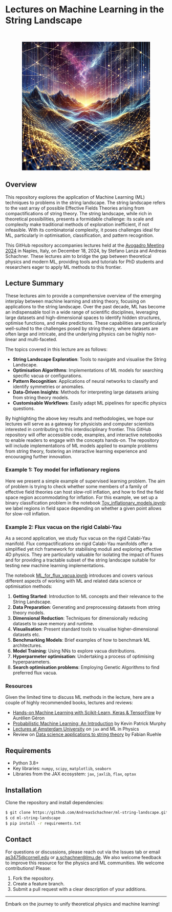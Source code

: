 # Lectures on Machine Learning in the String Landscape


<br>

<p align="center">
  <img src="/data/landscape_plt.png" width="400">
</p>



## Overview

This repository explores the application of Machine Learning (ML) techniques to problems in the string landscape. The string landscape refers to the vast array of possible Effective Fields Theories arising from compactifications of string theory. The string landscape, while rich in theoretical possibilities, presents a formidable challenge: its scale and complexity make traditional methods of exploration inefficient, if not infeasible. With its combinatorial complexity, it poses challenges ideal for ML, particularly in optimisation, classification, and pattern recognition.

This GitHub repository accompanies lectures held at the [Avogadro Meeting 2024](https://agenda.infn.it/event/42186/) in Naples, Italy, on December 18, 2024, by Stefano Lanza and Andreas Schachner.
These lectures aim to bridge the gap between theoretical physics and modern ML, providing tools and tutorials for PhD students and researchers eager to apply ML methods to this frontier.

## Lecture Summary

These lectures aim to provide a comprehensive overview of the emerging interplay between machine learning and string theory, focusing on applications to the string landscape. Over the past decade, ML has become an indispensable tool in a wide range of scientific disciplines, leveraging large datasets and high-dimensional spaces to identify hidden structures, optimise functions, and make predictions. These capabilities are particularly well-suited to the challenges posed by string theory, where datasets are often large and intricate, and the underlying physics can be highly non-linear and multi-faceted.

The topics covered in this lecture are as follows:
- **String Landscape Exploration**: Tools to navigate and visualise the String Landscape.
- **Optimisation Algorithms**: Implementations of ML models for searching specific vacua or configurations.
- **Pattern Recognition**: Applications of neural networks to classify and identify symmetries or anomalies.
- **Data-Driven Insights**: Methods for interpreting large datasets arising from string theory models.
- **Customisable Workflows**: Easily adapt ML pipelines for specific physics questions.

By highlighting the above key results and methodologies, we hope our lectures will serve as a gateway for physicists and computer scientists interested in contributing to this interdisciplinary frontier. This GitHub repository will offer accessible code, examples, and interactive notebooks to enable readers to engage with the concepts hands-on. The repository will include implementations of ML models applied to example problems from string theory, fostering an interactive learning experience and encouraging further innovation.


### Example 1: Toy model for inflationary regions

Here we present a simple example of supervised learning problem. The aim of problem is trying to check whether some members of a family of effective field theories can host slow-roll inflation, and how to find the field space region accommodating for inflation. For this example, we set up a binary classification problem in the notebook [Toy_inflationary_models.ipynb](./notebooks/Toy_inflationary_models.ipynb): we label regions in field space depending on whether a given point allows for slow-roll inflation. 


### Example 2: Flux vacua on the rigid Calabi-Yau

As a second application, we study flux vacua on the rigid Calabi-Yau manifold. Flux compactifications on rigid Calabi-Yau manifolds offer a simplified yet rich framework for stabilising moduli and exploring effective 4D physics. They are particularly valuable for isolating the impact of fluxes and for providing a tractable subset of the string landscape suitable for testing new machine learning implementations.


The notebook [ML_for_flux_vacua.ipynb](./notebooks/ML_for_flux_vacua.ipynb) introduces and covers various different aspects of working with ML and related data science or optimisation methods:
1. **Getting Started**: Introduction to ML concepts and their relevance to the String Landscape.
2. **Data Preparation**: Generating and preprocessing datasets from string theory models.
3. **Dimensional Reduction**: Techniques for dimensionally reducing datasets to save memory and runtime.
4. **Visualisation**: Present standard tools to visualise higher-dimensional datasets etc.
5. **Benchmarking Models**: Brief examples of how to benchmark ML architectures.
6. **Model Training**: Using NNs to explore vacua distributions.
7. **Hyperparmeter optimisation**: Undertaking a process of optimising hyperparameters.
8. **Search optimisation problems**: Employing Genetic Algorithms to find preferred flux vacua.


### Resources

Given the limited time to discuss ML methods in the lecture, here are a couple of highly recommended books, lectures and reviews:
* [Hands-on Machine Learning with Scikit-Learn, Keras & TensorFlow](https://www.oreilly.com/library/view/hands-on-machine-learning/9781492032632/) by Aurélien Géron
* [Probabilistic Machine Learning: An Introduction](https://probml.github.io/pml-book/book1.html) by Kevin Patrick Murphy
* [Lectures at Amsterdam University](https://uvadlc-notebooks.readthedocs.io/en/latest/tutorial_notebooks/JAX/tutorial2/Introduction_to_JAX.html) on `jax` and ML in Physics 
* Review on [Data science applications to string theory](https://inspirehep.net/literature/1779782) by Fabian Ruehle



## Requirements

- Python 3.8+
- Key libraries: `numpy`, `scipy`, `matplotlib`, `seaborn`
- Libraries from the JAX ecosystem: `jax`, `jaxlib`, `flax`, `optax`

## Installation

Clone the repository and install dependencies:

```bash
$ git clone https://github.com/AndreasSchachner/ml-string-landscape.git
$ cd ml-string-landscape
$ pip install -r requirements.txt
```


## Contact

For questions or discussions, please reach out via the Issues tab or email <as3475@cornell.edu> or <a.schachner@lmu.de>.
We also welcome feedback to improve this resource for the physics and ML communities. We welcome contributions! Please:
1. Fork the repository.
2. Create a feature branch.
3. Submit a pull request with a clear description of your additions.



---

Embark on the journey to unify theoretical physics and machine learning!


